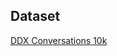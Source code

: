 ## Dataset

[DDX Conversations 10k](https://huggingface.co/datasets/satyam-03/ddx-conversations-10k)
